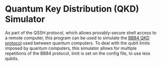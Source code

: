 # Quantum Key Distribution (QKD) Simulator
As part of the QSSH protocol, which allows provably-secure shell access to a remote computer, this program can be used to simulate the [BB84 QKD protocol]([https://www.google.com](https://medium.com/quantum-untangled/quantum-key-distribution-and-bb84-protocol-6f03cc6263c5)) used between quantum computers.
To deal with the qubit limits imposed by quantum computers, this simulator allows for multiple repetitions of the BB84 protocol, limit is set on the config file, to use less qubits.
